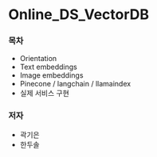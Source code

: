 # Online_DS_VectorDB

### 목차
- Orientation
- Text embeddings
- Image embeddings
- Pinecone / langchain / llamaindex
- 실제 서비스 구현

### 저자
- 곽기은
- 한두솔
